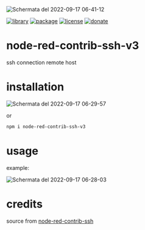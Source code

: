 ![Schermata del 2022-09-17 06-41-12](https://user-images.githubusercontent.com/68069659/190840770-922ae42c-4c7f-4fbb-a0e0-8a8e5da53058.png)


[![library](https://img.shields.io/badge/library-nodered-red)](https://flows.nodered.org/node/node-red-contrib-ssh-v3)
[![package](https://img.shields.io/badge/package-npm-success)](https://www.npmjs.com/package/node-red-contrib-ssh-v3)
[![license](https://img.shields.io/badge/license-Apache--2.0-yellowgreen)](https://apache.org/licenses/LICENSE-2.0)
[![donate](https://img.shields.io/badge/donate-wango-blue)](https://www.wango.org/donate.aspx)

# node-red-contrib-ssh-v3

ssh connection remote host


# installation

![Schermata del 2022-09-17 06-29-57](https://user-images.githubusercontent.com/68069659/190840457-8a8a09c0-ab3c-4dc7-bcd7-dfe18ef8e768.png)

or 
```bash 
npm i node-red-contrib-ssh-v3
```

# usage

example:

![Schermata del 2022-09-17 06-28-03](https://user-images.githubusercontent.com/68069659/190840429-bc1949ea-1823-496e-b96e-2f1cb196876c.png)

# credits

source from [node-red-contrib-ssh](https://github.com/yroffin/node-red-contrib-ssh)
